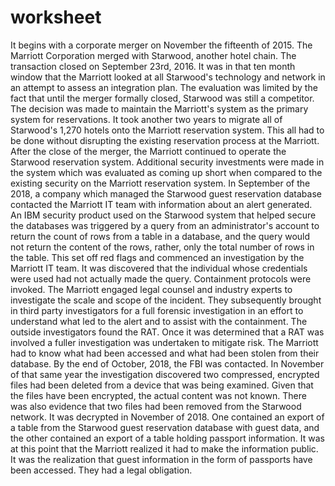 # worksheet 


It begins with a corporate merger on November the fifteenth of 2015. 
The Marriott Corporation merged with Starwood, 
another hotel chain. 
The transaction closed on September 23rd, 2016. 
It was in that ten month window that the Marriott looked at all Starwood's technology and network in an attempt to assess an integration plan. 
The evaluation was limited by the fact that until the merger formally closed,
Starwood was still a competitor. 
The decision was made to maintain the Marriott's system as the primary system for reservations. 
It took another two years to migrate all of Starwood's 1,270 hotels onto the Marriott reservation system. 
This all had to be done without disrupting the existing reservation process at the Marriott. 
After the close of the merger, 
the Marriott continued to operate the Starwood reservation system. 
Additional security investments were made in the system which was evaluated as coming up short when compared to the existing security on the Marriott reservation system.
In September of the 2018,
a company which managed the Starwood guest reservation database contacted the Marriott IT team with information about an alert generated. 
An IBM security product used on the Starwood system that helped secure the databases was triggered by a query from an administrator's account to return the count of rows from a table in a database,
and the query would not return the content of the rows,
rather,
only the total number of rows in the table. 
This set off red flags and commenced an investigation by the Marriott IT team. 
It was discovered that the individual whose credentials were used had not actually made the query. 
Containment protocols were invoked. 
The Marriott engaged legal counsel and industry experts to investigate the scale and scope of the incident. 
They subsequently brought in third party investigators for a full forensic investigation in an effort to understand what led to the alert and to assist with the containment. 
The outside investigators found the RAT. 
Once it was determined that a RAT was involved a fuller investigation was undertaken to mitigate risk. 
The Marriott had to know what had been accessed and what had been stolen from their database. 
By the end of October,
2018,
the FBI was contacted. 
In November of that same year the investigation discovered two compressed, 
encrypted files had been deleted from a device that was being examined. 
Given that the files have been encrypted,
the actual content was not known. 
There was also evidence that two files had been removed from the Starwood network. 
It was decrypted in November of 2018. 
One contained an export of a table from the Starwood guest reservation database with guest data, 
and the other contained an export of a table holding passport information. 
It was at this point that the Marriott realized it had to make the information public. 
It was the realization that guest information in the form of passports have been accessed. 
They had a legal obligation.